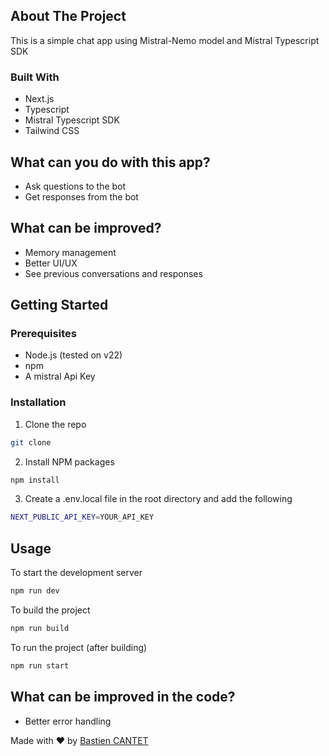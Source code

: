
## About The Project

This is a simple chat app using Mistral-Nemo model and Mistral Typescript SDK

### Built With
- Next.js
- Typescript
- Mistral Typescript SDK
- Tailwind CSS

## What can you do with this app?

- Ask questions to the bot
- Get responses from the bot

## What can be improved?

- Memory management
- Better UI/UX
- See previous conversations and responses


## Getting Started


### Prerequisites
- Node.js (tested on v22)
- npm
- A mistral Api Key

### Installation
1. Clone the repo
```sh
git clone
```

2. Install NPM packages
```sh
npm install
```

3. Create a .env.local file in the root directory and add the following
```sh
NEXT_PUBLIC_API_KEY=YOUR_API_KEY
```


## Usage
To start the development server
```sh
npm run dev
```

To build the project
```sh
npm run build
```

To run the project (after building)
```sh
npm run start
```

## What can be improved in the code?

- Better error handling

Made with ❤️ by [Bastien CANTET](https://github.com/bastiencantet)
